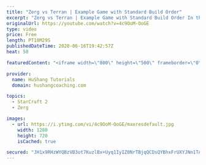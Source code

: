 ```yaml
---
title: "Zerg vs Terran | Example Game with Standard Build Order"
excerpt: "Zerg vs Terran | Example Game with Standard Build Order In this guide we learn how to defend early Terran attacks.  Coaching -------------------------------------------------------------------------- Interested in Starcraft lessons? Check out my website! I would love to help you improve and reach your"
originalUrl: https://youtube.com/watch?v=4c9OoM-OoGE
type: video
price: Free
length: PT10M29S
publishedDateTime: 2020-06-16T19:42:57Z
heat: 50

featuredContent: "<iframe width=\"800\" height=\"500\" frameborder=\"0\" src=\"https://www.youtube.com/embed/4c9OoM-OoGE\" allow=\"accelerometer; autoplay; encrypted-media; gyroscope; picture-in-picture\" allowfullscreen></iframe>"

provider:
  name: HuShang Tutorials
  domain: hushangcoaching.com

topics:
  - StarCraft 2
  - Zerg

images:
  - url: https://i.ytimg.com/vi/4c9OoM-OoGE/maxresdefault.jpg
    width: 1280
    height: 720
    isCached: true

secured: "JH1x9RHzWYQBzVB3ot7KuzlBx+Uyq1IyIZ0NrTBjqQCDsQYBhxFrUXYJNn1TAe9mEiF9gcP3sWVVsqARNHIbYiJpMuEBcTjdzRsEM3ifsueX9T8chcZ7anC8oEXIAukcjoPUlIVTyv44u+UAMTARAA7nbgUvF2rSwZD6r44hPj+ouC2DIxD3OzDUwJs0QdsqMrmeTlRfruLsWIYQAAl2FYJj/1uwwTZuDA/U9A86dWGbaCAUBxLA2ihaQuNT5kQvK2mGGS9TB3So+tt19szXpXCXnvsFxxfhVKGdAUMQXIGqkQ04N6BG2YUPygmanmsp3t6qxxp1I5co4+hEa9aC7jvb/TcuLZ81Afgbhhx/gTNNUrJVJ6yxr23E0XGX1I9JFgSML4IpK33T4oXWdoJ9oGnDEkIRaX7A8AYikOcm170=;7CWdsFcY/7SDDvc3Yt04Cg=="
---
```


